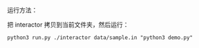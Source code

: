 运行方法：

把 interactor 拷贝到当前文件夹，然后运行：
```commandline
python3 run.py ./interactor data/sample.in "python3 demo.py"
```